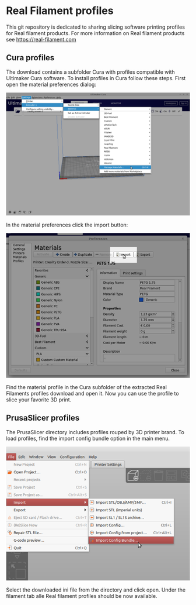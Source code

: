# Real Filament profiles

This git repository is dedicated to sharing slicing software printing profiles for Real filament products. For more information on Real filament products see https://real-filament.com

## Cura profiles

The download contains a subfolder Cura with profiles compatible with Ultimaker Cura software. To install profiles in Cura follow these steps. First open the material preferences dialog:

![cura_installation step 1](cura_installation_1.png)

In the material preferences click the import button:

![cura_installation step 2](cura_installation_2.png)

Find the material profile in the Cura subfolder of the extracted Real Filaments profiles download and open it. Now you can use the profile to slice your favorite 3D print.

## PrusaSlicer profiles

The PrusaSlicer directory includes profiles rouped by 3D printer brand. To load profiles, find the import config bundle option in the main menu.

![prusaslicer_installation step 1](prusaslicer_installation_1.png)

Select the downloaded ini file from the directory and click open. Under the filament tab alle Real filament profiles should be now available.

